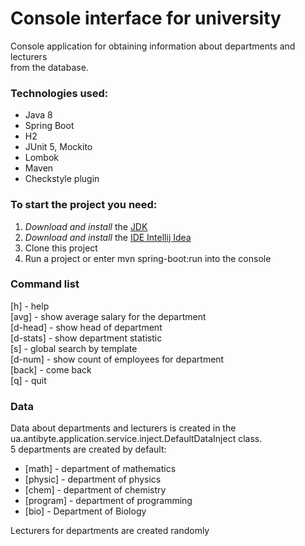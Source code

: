 # Console interface for university

Console application for obtaining information about departments and lecturers <br>
from the database.

### Technologies used:

+ Java 8
+ Spring Boot
+ H2
+ JUnit 5, Mockito
+ Lombok
+ Maven 
+ Checkstyle plugin

### To start the project you need: 

1) *Download and install* the [JDK](https://www.oracle.com/java/technologies/javase-downloads.html, "Download JDK") <br>
2) *Download and install* the [IDE Intellij Idea](https://www.jetbrains.com/ru-ru/idea/download/#section=windows, "Download IDE") <br>
3) Clone this project
4) Run a project or enter mvn spring-boot:run into the console

### Command list
[h] - help <br>
[avg] - show average salary for the department <br>
[d-head] - show head of department <br>
[d-stats] - show department statistic <br>
[s] - global search by template <br>
[d-num] - show count of employees for department <br>
[back] - come back <br>
[q] - quit <br>

### Data
Data about departments and lecturers is created in the ua.antibyte.application.service.inject.DefaultDataInject class. <br>
5 departments are created by default:
+ [math] - department of mathematics
+ [physic] - department of physics
+ [chem] - department of chemistry
+ [program] - department of programming
+ [bio] - Department of Biology

Lecturers for departments are created randomly
